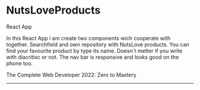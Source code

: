 # NutsLoveProducts
React App

In this React App i am create two components wich cooperate with together. Searchfield and own repository with NutsLove products. You can find your favourite product by type its name. Doesn´t metter if you write with diacritisc or not. The nav bar is responsive and looks good on the phone too.

The Complete Web Developer 2022: Zero to Mastery

--------------------------------------------------------------------------------------
